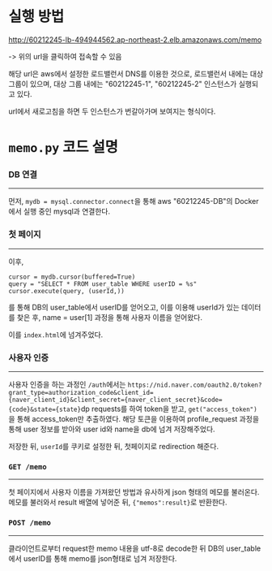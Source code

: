 # 실행 방법

http://60212245-lb-494944562.ap-northeast-2.elb.amazonaws.com/memo

-> 위의 url을 클릭하여 접속할 수 있음

해당 url은 aws에서 설정한 로드밸런서 DNS를 이용한 것으로, 로드밸런서 내에는 대상 그룹이 있으며, 대상 그룹 내에는 "60212245-1", "60212245-2" 인스턴스가 실행되고 있다.

url에서 새로고침을 하면 두 인스턴스가 번갈아가며 보여지는 형식이다.


# `memo.py` 코드 설명
### DB 연결
--- 
먼저, `mydb = mysql.connector.connect`을 통해 aws "60212245-DB"의 Docker에서 실행 중인 mysql과 연결한다.

### 첫 페이지
---
이후, 
```
cursor = mydb.cursor(buffered=True)
query = "SELECT * FROM user_table WHERE userID = %s"
cursor.execute(query, (userId,))
```
를 통해 DB의 user_table에서 userID를 얻어오고, 이를 이용해 userId가 있는 데이터를 찾은 후, name = user[1] 과정을 통해 사용자 이름을 얻어왔다. 

이를 `index.html`에 넘겨주었다.

### 사용자 인증
---
사용자 인증을 하는 과정인 `/auth`에서는 `https://nid.naver.com/oauth2.0/token?grant_type=authorization_code&client_id={naver_client_id}&client_secret={naver_client_secret}&code={code}&state={state}`dp requests를 하여 token을 받고, `get("access_token")`을 통해 access_token만 추출하였다.
해당 토큰을 이용하여 profile_request 과정을 통해 user 정보를 받아와 user id와 name을 db에 넘겨 저장해주었다.

저장한 뒤, `userId`를 쿠키로 설정한 뒤, 첫페이지로 redirection 해준다.

### `GET /memo`
---
첫 페이지에서 사용자 이름을 가져왔던 방법과 유사하게 json 형태의 메모를 불러온다.
메모를 불러와서 result 배열에 넣어준 뒤, `{"memos":result}`로 반환한다.

### `POST /memo`
---
클라이언트로부터 request한 memo 내용을 utf-8로 decode한 뒤 DB의 user_table에서 userID를 통해 memo를 json형태로 넘겨 저장한다.

